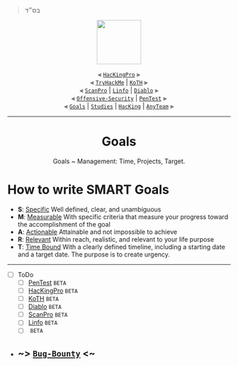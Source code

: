 > בס״ד
<div align="center">

<img align="center" width="100" src="https://user-images.githubusercontent.com/51442719/172729066-1293d382-4a31-4f03-8c23-ab0ea5f611a0.png">

⫷ [`HacKingPro`](https://github.com/Anlominus/HacKingPro) ⫸
<br>
⫷ [`TryHackMe`](https://github.com/Anlominus/TryHackMe) | [`KoTH`](https://github.com/Anlominus/TryHackMe/tree/main/King%20of%20the%20Hill/KoTH) ⫸ 
<br>
⫷ [`ScanPro`](https://github.com/Anlominus/ScanPro) | [`Linfo`](https://github.com/Anlominus/Linfo) | [`Diablo`](https://github.com/Anlominus/Diablo) ⫸ 
<br>
⫷ [`Offensive-Security`](https://github.com/Anlominus/Offensive-Security) | [`PenTest`](https://github.com/Anlominus/PenTest) ⫸
<br>
⫷ [`Goals`](https://github.com/Anlominus/Goals) | [`Studies`](https://github.com/Anlominus/Studies) | [`HacKing`](https://github.com/Anlominus/HacKing) | [`AnyTeam`](https://github.com/Anlominus/AnyTeam) ⫸
<br>

</div>

---

<div align="center">

# Goals
Goals ~ Management: Time, Projects, Target.

</div>

# How to write SMART Goals
- **S**: [Specific](https://github.com/Anlominus/Studies/blob/main/Time%20Management.md#s-specific) Well defined, clear, and unambiguous
- **M**: [Measurable](https://github.com/Anlominus/Studies/blob/main/Time%20Management.md#m-measurable) With specific criteria that measure your progress toward the accomplishment of the goal
- **A**: [Actionable](https://github.com/Anlominus/Studies/blob/main/Time%20Management.md#a-achievable) Attainable and not impossible to achieve
- **R**: [Relevant](https://github.com/Anlominus/Studies/blob/main/Time%20Management.md#r-relevant) Within reach, realistic, and relevant to your life purpose
- **T**: [Time Bound](https://github.com/Anlominus/Studies/blob/main/Time%20Management.md#t-time-bound) With a clearly defined timeline, including a starting date and a target date. The purpose is to create urgency.

---

- [ ] ToDo
  - [ ] [PenTest](https://github.com/Anlominus/PenTest) `BETA`
  - [ ] [HacKingPro](https://github.com/Anlominus/HacKingPro) `BETA`
  - [ ] [KoTH](https://github.com/Anlominus/TryHackMe/tree/main/King%20of%20the%20Hill/KoTH) `BETA`
  - [ ] [Diablo](https://github.com/Anlominus/Diablo) `BETA`
  - [ ] [ScanPro](https://github.com/Anlominus/ScanPro) `BETA`
  - [ ] [Linfo](https://github.com/Anlominus/Linfo) `BETA`
  - [ ] []() `BETA`

- ## ~> [`Bug-Bounty`](https://github.com/Anlominus/Bug-Bounty) <~

